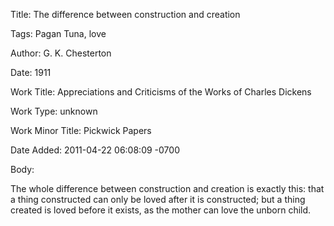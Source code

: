 Title:  The difference between construction and creation

Tags:   Pagan Tuna, love

Author: G. K. Chesterton

Date:   1911

Work Title: Appreciations and Criticisms of the Works of Charles Dickens

Work Type: unknown

Work Minor Title: Pickwick Papers

Date Added: 2011-04-22 06:08:09 -0700

Body: 

The whole difference between construction and creation is exactly this: that a thing constructed can only be loved after it is constructed; but a thing created is loved before it exists, as the mother can love the unborn child. 

